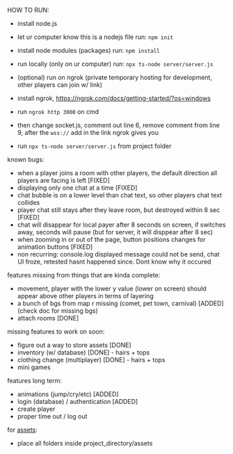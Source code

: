 HOW TO RUN:
- install node.js
- let ur computer know this is a nodejs file run: `npm init`
- install node modules (packages) run: `npm install`
- run locally (only on ur computer) run: `npx ts-node server/server.js`

- (optional) run on ngrok (private temporary hosting for development, other players can join w/ link)
- install ngrok, https://ngrok.com/docs/getting-started/?os=windows
- run `ngrok http 3000` on cmd
- then change socket.js, comment out line 6, remove comment from line 9, after the `wss://` add in the link ngrok gives you
- run `npx ts-node server/server.js` from project folder

known bugs:
- when a player joins a room with other players, the default direction all players are facing is left [FIXED]
- displaying only one chat at a time [FIXED]
- chat bubble is on a lower level than chat text, so other players chat text collides
- player chat still stays after they leave room, but destroyed within 8 sec [FIXED]
- chat will disappear for local payer after 8 seconds on screen, if switches away, seconds will pause (but for server, it will disppear after 8 sec)
- when zooming in or out of the page, button positions changes for animation buttons [FIXED]
- non recurring: console.log displayed message could not be send, chat UI froze, retested hasnt happened since. Dont know why it occured

features missing from things that are kinda complete:
- movement, player with the lower y value (lower on screen) should appear above other players in terms of layering
- a bunch of bgs from map r missing (comet, pet town, carnival) [ADDED] (check doc for missing bgs)
- attach rooms [DONE]

missing features to work on soon:
- figure out a way to store assets [DONE]
- inventory (w/ database) [DONE] - hairs + tops
- clothing change (multiplayer) [DONE] - hairs + tops
- mini games

features long term:
- animations (jump/cry/etc) [ADDED]
- login (database) / authentication [ADDED]
- create player
- proper time out / log out 




for [assets](https://mega.nz/file/AcAk3KhY#vi4osWc_d7nojMF9-1pPCWgikOsPLhBgz6M3XUVS85Y):
- place all folders inside project_directory/assets
